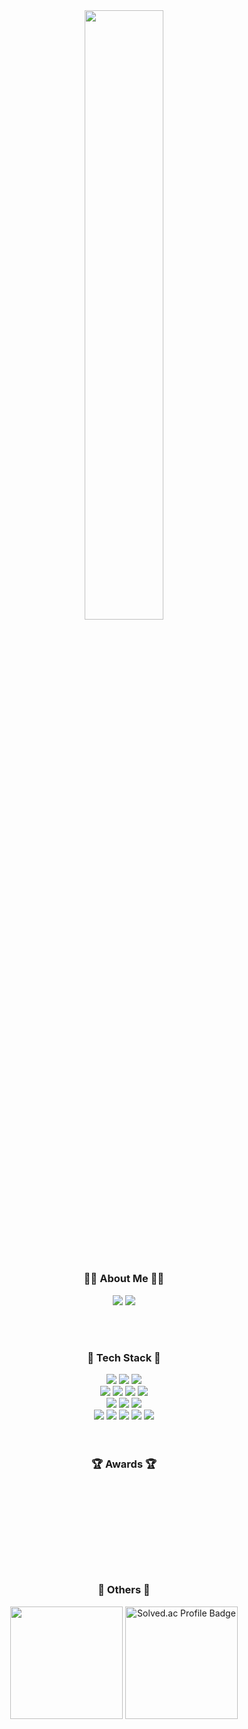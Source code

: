 <div align="center">
  <img src="https://github.com/user-attachments/assets/fd25a447-c03e-471c-b727-e73a4ed7bb1e" width="50%" />
  <h2></h2>
  
  <br>
  <h3>🏃‍♂️ About Me 🏃‍♂️</h3>
  <a href="https://www.instagram.com/k_sunu_59"><img src="https://img.shields.io/badge/Instagram-%23E4405F.svg?style=for-the-badge&logo=Instagram&logoColor=white&link=https://www.instagram.com/k_sunu_59"/></a>
  <a href="https://velog.io/@sunny_kim"><img src="http://img.shields.io/badge/-Velog-20c997?style=for-the-badge&logo=Velog&logoColor=white&link=https://velog.io/@sunny_kim"/></a>
  
  <br><br>
  <div>
    <h3>💪 Tech Stack 💪</h3>
      <img src="https://img.shields.io/badge/Java-FF160B?style=for-the-badge&logo=Java&logoColor=white">
      <img src="https://img.shields.io/badge/javascript-F7DF1E?style=for-the-badge&logo=javascript&logoColor=black">
      <img src="https://img.shields.io/badge/python-3776AB?style=for-the-badge&logo=python&logoColor=white">
    <br>
          <img src="https://img.shields.io/badge/spring-6DB33F?style=for-the-badge&logo=spring&logoColor=white">
          <img src="https://img.shields.io/badge/Spring Boot-6DB33F?style=for-the-badge&logo=spring boot&logoColor=white">
          <img src="https://img.shields.io/badge/node.js-339933?style=for-the-badge&logo=Node.js&logoColor=white">
          <img src="https://img.shields.io/badge/express-000000?style=for-the-badge&logo=express&logoColor=white">
    <br>
          <img src="https://img.shields.io/badge/mysql-4479A1?style=for-the-badge&logo=mysql&logoColor=white"> 
          <img src="https://img.shields.io/badge/mariaDB-003545?style=for-the-badge&logo=mariaDB&logoColor=white">
          <img src="https://img.shields.io/badge/mongoDB-47A248?style=for-the-badge&logo=MongoDB&logoColor=white">
    <br>
          <img src="https://img.shields.io/badge/linux-FCC624?style=for-the-badge&logo=linux&logoColor=black">
          <img src="https://img.shields.io/badge/Amazon AWS-232F3E?style=for-the-badge&logo=amazonwebservices&logoColor=white">
          <img src="https://img.shields.io/badge/Dokcer-2496ED?style=for-the-badge&logo=docker&logoColor=white">
          <img src="https://img.shields.io/badge/Nginx-009639?style=for-the-badge&logo=nginx&logoColor=white">
          <img src="https://img.shields.io/badge/apache tomcat-F8DC75?style=for-the-badge&logo=apachetomcat&logoColor=black">
  </div>
  <br><br>

  <h3>🏆 Awards 🏆</h3>
        <br><br><br><br><br><br><br><br>  
    
  

  <h3>🗿 Others 🗿</h3>
<p>
  <img height="180em" src="https://github-readme-stats.vercel.app/api?username=Kimxxunu&show_icons=true&theme=radical">
  <img height="180em" src="http://mazassumnida.wtf/api/v2/generate_badge?boj=sam11222" alt="Solved.ac Profile Badge">
</p>




</div>
